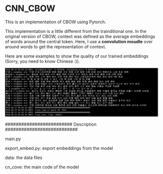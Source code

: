 # CNN_CBOW
This is an implementation of CBOW using Pytorch.

This implementation is a little different from the trainditional one. In the original version of CBOW, context was defined as the average embeddings of words around the central token. Here, I use a **convolution moudle** over around words to get the representation of context.

Here are some examples to show the quality of our trained embeddings (Sorry, you need to know Chinese :)).

![image](https://github.com/liuwei1206/CNN_CBOW/blob/master/images/result.png)



#########################   Description   ###########################

main.py

export_embed.py: export embeddings from the model

data: the data files

cn_cove: the main code of the model


